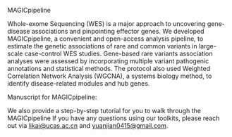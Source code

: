 MAGICpipeline

Whole-exome Sequencing (WES) is a major approach to uncovering gene-disease associations and pinpointing effector genes. We developed MAGICpipeline, a convenient and open-access analysis pipeline, to estimate the genetic associations of rare and common variants in large-scale case-control WES studies. Gene-based rare variants association analyses were assessed by incorporating multiple variant pathogenic annotations and statistical methods. The protocol also used Weighted Correlation Network Analysis (WGCNA), a systems biology method, to identify disease-related modules and hub genes.

Manuscript for MAGICpipeline:  

We also provide a step-by-step tutorial for you to walk through the MAGICpipeline
If you have any questions using our toolkits, please reach out via likai@ucas.ac.cn and yuanjian0415@gmail.com.
